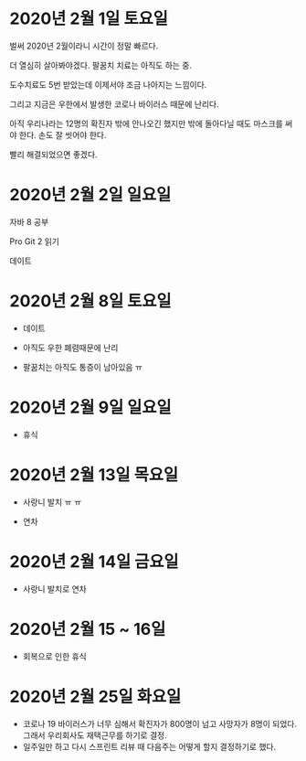 
# 2020년 2월 1일 토요일

벌써 2020년 2월이라니 시간이 정말 빠르다.

더 열심히 살아봐야겠다. 팔꿈치 치료는 아직도 하는 중.

도수치료도 5번 받았는데 이제서야 조금 나아지는 느낌이다.

그리고 지금은 우한에서 발생한 코로나 바이러스 때문에 난리다.

아직 우리나라는 12명의 확진자 밖에 안나오긴 했지만 밖에 돌아다닐 때도 마스크를 써야 한다. 손도 잘 씻어야 한다.

빨리 해결되었으면 좋겠다.

# 2020년 2월 2일 일요일

자바 8 공부

Pro Git 2 읽기

데이트

# 2020년 2월 8일 토요일

- 데이트

- 아직도 우한 폐렴때문에 난리

- 팔꿈치는 아직도 통증이 남아있음 ㅠ

# 2020년 2월 9일 일요일

- 휴식

# 2020년 2월 13일 목요일

- 사랑니 발치 ㅠ ㅠ

- 연차

# 2020년 2월 14일 금요일

- 사랑니 발치로 연차

# 2020년 2월 15 ~ 16일

- 회복으로 인한 휴식 

# 2020년 2월 25일 화요일

- 코로나 19 바이러스가 너무 심해서 확진자가 800명이 넘고 사망자가 8명이 되었다. 그래서 우리회사도 재택근무를 하기로 결정.
- 일주일만 하고 다시 스프린트 리뷰 때 다음주는 어떻게 할지 결정하기로 했다.
